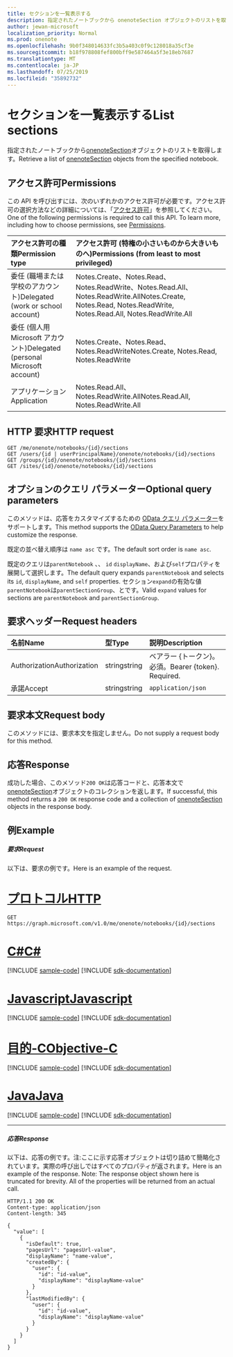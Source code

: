 ```yaml
---
title: セクションを一覧表示する
description: 指定されたノートブックから onenoteSection オブジェクトのリストを取得します。
author: jewan-microsoft
localization_priority: Normal
ms.prod: onenote
ms.openlocfilehash: 9b0f348014633fc3b5a403c0f9c128018a35cf3e
ms.sourcegitcommit: b18f978808fef800bff9e587464a5f3e18eb7687
ms.translationtype: MT
ms.contentlocale: ja-JP
ms.lasthandoff: 07/25/2019
ms.locfileid: "35892732"
---
```

# <a name="list-sections"></a><span data-ttu-id="c2b3a-103">セクションを一覧表示する</span><span class="sxs-lookup"><span data-stu-id="c2b3a-103">List sections</span></span>

<span data-ttu-id="c2b3a-104">指定されたノートブックから[onenoteSection](../resources/section.md)オブジェクトのリストを取得します。</span><span class="sxs-lookup"><span data-stu-id="c2b3a-104">Retrieve a list of [onenoteSection](../resources/section.md) objects from the specified notebook.</span></span>
## <a name="permissions"></a><span data-ttu-id="c2b3a-105">アクセス許可</span><span class="sxs-lookup"><span data-stu-id="c2b3a-105">Permissions</span></span>
<span data-ttu-id="c2b3a-p101">この API を呼び出すには、次のいずれかのアクセス許可が必要です。アクセス許可の選択方法などの詳細については、「[アクセス許可](/graph/permissions-reference)」を参照してください。</span><span class="sxs-lookup"><span data-stu-id="c2b3a-p101">One of the following permissions is required to call this API. To learn more, including how to choose permissions, see [Permissions](/graph/permissions-reference).</span></span>

|<span data-ttu-id="c2b3a-108">アクセス許可の種類</span><span class="sxs-lookup"><span data-stu-id="c2b3a-108">Permission type</span></span>      | <span data-ttu-id="c2b3a-109">アクセス許可 (特権の小さいものから大きいものへ)</span><span class="sxs-lookup"><span data-stu-id="c2b3a-109">Permissions (from least to most privileged)</span></span>              |
|:--------------------|:---------------------------------------------------------|
|<span data-ttu-id="c2b3a-110">委任 (職場または学校のアカウント)</span><span class="sxs-lookup"><span data-stu-id="c2b3a-110">Delegated (work or school account)</span></span> | <span data-ttu-id="c2b3a-111">Notes.Create、Notes.Read、Notes.ReadWrite、Notes.Read.All、Notes.ReadWrite.All</span><span class="sxs-lookup"><span data-stu-id="c2b3a-111">Notes.Create, Notes.Read, Notes.ReadWrite, Notes.Read.All, Notes.ReadWrite.All</span></span>    |
|<span data-ttu-id="c2b3a-112">委任 (個人用 Microsoft アカウント)</span><span class="sxs-lookup"><span data-stu-id="c2b3a-112">Delegated (personal Microsoft account)</span></span> | <span data-ttu-id="c2b3a-113">Notes.Create、Notes.Read、Notes.ReadWrite</span><span class="sxs-lookup"><span data-stu-id="c2b3a-113">Notes.Create, Notes.Read, Notes.ReadWrite</span></span>    |
|<span data-ttu-id="c2b3a-114">アプリケーション</span><span class="sxs-lookup"><span data-stu-id="c2b3a-114">Application</span></span> | <span data-ttu-id="c2b3a-115">Notes.Read.All、Notes.ReadWrite.All</span><span class="sxs-lookup"><span data-stu-id="c2b3a-115">Notes.Read.All, Notes.ReadWrite.All</span></span> |

## <a name="http-request"></a><span data-ttu-id="c2b3a-116">HTTP 要求</span><span class="sxs-lookup"><span data-stu-id="c2b3a-116">HTTP request</span></span>
<!-- { "blockType": "ignored" } -->
```http
GET /me/onenote/notebooks/{id}/sections
GET /users/{id | userPrincipalName}/onenote/notebooks/{id}/sections
GET /groups/{id}/onenote/notebooks/{id}/sections
GET /sites/{id}/onenote/notebooks/{id}/sections
```
## <a name="optional-query-parameters"></a><span data-ttu-id="c2b3a-117">オプションのクエリ パラメーター</span><span class="sxs-lookup"><span data-stu-id="c2b3a-117">Optional query parameters</span></span>
<span data-ttu-id="c2b3a-118">このメソッドは、応答をカスタマイズするための [OData クエリ パラメーター](https://developer.microsoft.com/graph/docs/concepts/query_parameters)をサポートします。</span><span class="sxs-lookup"><span data-stu-id="c2b3a-118">This method supports the [OData Query Parameters](https://developer.microsoft.com/graph/docs/concepts/query_parameters) to help customize the response.</span></span>

<span data-ttu-id="c2b3a-119">既定の並べ替え順序は `name asc` です。</span><span class="sxs-lookup"><span data-stu-id="c2b3a-119">The default sort order is `name asc`.</span></span>

<span data-ttu-id="c2b3a-120">既定のクエリは`parentNotebook` 、、 `id` `displayName`、および`self`プロパティを展開して選択します。</span><span class="sxs-lookup"><span data-stu-id="c2b3a-120">The default query expands `parentNotebook` and selects its `id`, `displayName`, and `self` properties.</span></span> <span data-ttu-id="c2b3a-121">セクション`expand`の有効な値`parentNotebook`は`parentSectionGroup`、とです。</span><span class="sxs-lookup"><span data-stu-id="c2b3a-121">Valid `expand` values for sections are `parentNotebook` and `parentSectionGroup`.</span></span>


## <a name="request-headers"></a><span data-ttu-id="c2b3a-122">要求ヘッダー</span><span class="sxs-lookup"><span data-stu-id="c2b3a-122">Request headers</span></span>
| <span data-ttu-id="c2b3a-123">名前</span><span class="sxs-lookup"><span data-stu-id="c2b3a-123">Name</span></span>       | <span data-ttu-id="c2b3a-124">型</span><span class="sxs-lookup"><span data-stu-id="c2b3a-124">Type</span></span> | <span data-ttu-id="c2b3a-125">説明</span><span class="sxs-lookup"><span data-stu-id="c2b3a-125">Description</span></span>|
|:-----------|:------|:----------|
| <span data-ttu-id="c2b3a-126">Authorization</span><span class="sxs-lookup"><span data-stu-id="c2b3a-126">Authorization</span></span>  | <span data-ttu-id="c2b3a-127">string</span><span class="sxs-lookup"><span data-stu-id="c2b3a-127">string</span></span>  | <span data-ttu-id="c2b3a-p103">ベアラー {トークン}。必須。</span><span class="sxs-lookup"><span data-stu-id="c2b3a-p103">Bearer {token}. Required.</span></span> |
| <span data-ttu-id="c2b3a-130">承諾</span><span class="sxs-lookup"><span data-stu-id="c2b3a-130">Accept</span></span> | <span data-ttu-id="c2b3a-131">string</span><span class="sxs-lookup"><span data-stu-id="c2b3a-131">string</span></span> | `application/json` |

## <a name="request-body"></a><span data-ttu-id="c2b3a-132">要求本文</span><span class="sxs-lookup"><span data-stu-id="c2b3a-132">Request body</span></span>
<span data-ttu-id="c2b3a-133">このメソッドには、要求本文を指定しません。</span><span class="sxs-lookup"><span data-stu-id="c2b3a-133">Do not supply a request body for this method.</span></span>

## <a name="response"></a><span data-ttu-id="c2b3a-134">応答</span><span class="sxs-lookup"><span data-stu-id="c2b3a-134">Response</span></span>

<span data-ttu-id="c2b3a-135">成功した場合、このメソッド`200 OK`は応答コードと、応答本文で[onenoteSection](../resources/section.md)オブジェクトのコレクションを返します。</span><span class="sxs-lookup"><span data-stu-id="c2b3a-135">If successful, this method returns a `200 OK` response code and a collection of [onenoteSection](../resources/section.md) objects in the response body.</span></span>
## <a name="example"></a><span data-ttu-id="c2b3a-136">例</span><span class="sxs-lookup"><span data-stu-id="c2b3a-136">Example</span></span>
##### <a name="request"></a><span data-ttu-id="c2b3a-137">要求</span><span class="sxs-lookup"><span data-stu-id="c2b3a-137">Request</span></span>
<span data-ttu-id="c2b3a-138">以下は、要求の例です。</span><span class="sxs-lookup"><span data-stu-id="c2b3a-138">Here is an example of the request.</span></span>

# <a name="httptabhttp"></a>[<span data-ttu-id="c2b3a-139">プロトコル</span><span class="sxs-lookup"><span data-stu-id="c2b3a-139">HTTP</span></span>](#tab/http)
<!-- {
  "blockType": "request",
  "name": "notebook_get_sections"
}-->
```http
GET https://graph.microsoft.com/v1.0/me/onenote/notebooks/{id}/sections
```
# <a name="ctabcsharp"></a>[<span data-ttu-id="c2b3a-140">C#</span><span class="sxs-lookup"><span data-stu-id="c2b3a-140">C#</span></span>](#tab/csharp)
[!INCLUDE [sample-code](../includes/snippets/csharp/notebook-get-sections-csharp-snippets.md)]
[!INCLUDE [sdk-documentation](../includes/snippets/snippets-sdk-documentation-link.md)]

# <a name="javascripttabjavascript"></a>[<span data-ttu-id="c2b3a-141">Javascript</span><span class="sxs-lookup"><span data-stu-id="c2b3a-141">Javascript</span></span>](#tab/javascript)
[!INCLUDE [sample-code](../includes/snippets/javascript/notebook-get-sections-javascript-snippets.md)]
[!INCLUDE [sdk-documentation](../includes/snippets/snippets-sdk-documentation-link.md)]

# <a name="objective-ctabobjc"></a>[<span data-ttu-id="c2b3a-142">目的-C</span><span class="sxs-lookup"><span data-stu-id="c2b3a-142">Objective-C</span></span>](#tab/objc)
[!INCLUDE [sample-code](../includes/snippets/objc/notebook-get-sections-objc-snippets.md)]
[!INCLUDE [sdk-documentation](../includes/snippets/snippets-sdk-documentation-link.md)]

# <a name="javatabjava"></a>[<span data-ttu-id="c2b3a-143">Java</span><span class="sxs-lookup"><span data-stu-id="c2b3a-143">Java</span></span>](#tab/java)
[!INCLUDE [sample-code](../includes/snippets/java/notebook-get-sections-java-snippets.md)]
[!INCLUDE [sdk-documentation](../includes/snippets/snippets-sdk-documentation-link.md)]

---

##### <a name="response"></a><span data-ttu-id="c2b3a-144">応答</span><span class="sxs-lookup"><span data-stu-id="c2b3a-144">Response</span></span>
<span data-ttu-id="c2b3a-p104">以下は、応答の例です。注:ここに示す応答オブジェクトは切り詰めて簡略化されています。実際の呼び出しではすべてのプロパティが返されます。</span><span class="sxs-lookup"><span data-stu-id="c2b3a-p104">Here is an example of the response. Note: The response object shown here is truncated for brevity. All of the properties will be returned from an actual call.</span></span>
<!-- {
  "blockType": "response",
  "truncated": true,
  "@odata.type": "microsoft.graph.onenoteSection",
  "isCollection": true
} -->
```http
HTTP/1.1 200 OK
Content-type: application/json
Content-length: 345

{
  "value": [
    {
      "isDefault": true,
      "pagesUrl": "pagesUrl-value",
      "displayName": "name-value",
      "createdBy": {
        "user": {
          "id": "id-value",
          "displayName": "displayName-value"
        }
      },
      "lastModifiedBy": {
        "user": {
          "id": "id-value",
          "displayName": "displayName-value"
        }
      }
    }
  ]
}
```

<!-- uuid: 8fcb5dbc-d5aa-4681-8e31-b001d5168d79
2015-10-25 14:57:30 UTC -->
<!-- {
  "type": "#page.annotation",
  "description": "List sections",
  "keywords": "",
  "section": "documentation",
  "tocPath": "",
  "suppressions": [
  ]
}-->
